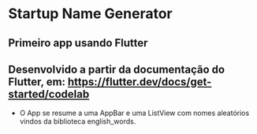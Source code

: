 # Startup Name Generator

## Primeiro app usando Flutter
## Desenvolvido a partir da documentação do Flutter, em: https://flutter.dev/docs/get-started/codelab

- O App se resume a uma AppBar e uma ListView com nomes aleatórios vindos da biblioteca english_words.

